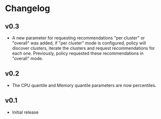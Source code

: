 # Changelog

## v0.3

- A new parameter for requesting recommendations "per cluster" or "overall" was added, if "per cluster" mode is configured, policy will discover clusters, iterate the clusters and request recommendations for each one. Previously, policy requested these recommendations in "overall" mode.

## v0.2

- The CPU quantile and Memory quantile parameters are now percentiles.

## v0.1

- Initial release
